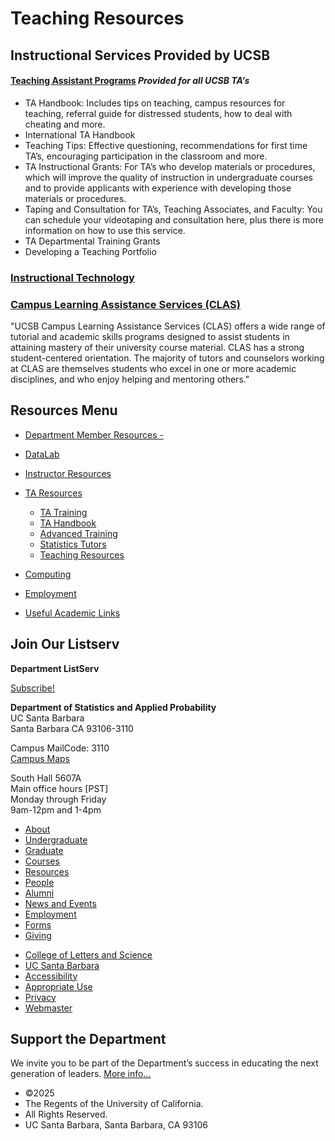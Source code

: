 # Teaching Resources

## Instructional Services Provided by UCSB

#### [Teaching Assistant Programs](https://id.ucsb.edu/teaching/teaching-resources/ta-programs/overview) *Provided for all UCSB TA’s*

- TA Handbook: Includes tips on teaching, campus resources for teaching, referral guide for distressed students, how to deal with cheating and more.
- International TA Handbook
- Teaching Tips: Effective questioning, recommendations for first time TA’s, encouraging participation in the classroom and more.
- TA Instructional Grants: For TA’s who develop materials or procedures, which will improve the quality of instruction in undergraduate courses and to provide applicants with experience with developing those materials or procedures.
- Taping and Consultation for TA’s, Teaching Associates, and Faculty: You can schedule your videotaping and consultation here, plus there is more information on how to use this service.
- TA Departmental Training Grants
- Developing a Teaching Portfolio

### [Instructional Technology](https://www.it.ucsb.edu/explore-services/instructional-technology)

### [Campus Learning Assistance Services (CLAS)](http://www.clas.ucsb.edu/)

"UCSB Campus Learning Assistance Services (CLAS) offers a wide range of tutorial and academic skills programs designed to assist students in attaining mastery of their university course material. CLAS has a strong student-centered orientation. The majority of tutors and counselors working at CLAS are themselves students who excel in one or more academic disciplines, and who enjoy helping and mentoring others."

## Resources Menu

- [Department Member Resources -](/resources "Department Member Resources")
- [DataLab](/resources/statlab "DataLab")
- [Instructor Resources](/resources/instructor "Instructor Resources")
- [TA Resources](/resources/ta-resources "TA Resources")
  
  - [TA Training](/resources/ta-resources/training "TA Training")
  - [TA Handbook](/resources/ta-resources/handbook "TA Handbook")
  - [Advanced Training](/resources/ta-resources/advanced "Advanced Training")
  - [Statistics Tutors](/undergrad/tutors "Statistics Tutors")
  - [Teaching Resources](/resources/ta-resources/teach "Teaching Resources")
- [Computing](/resources/computing "Computing")
- [Employment](/about/employment "Employment")
- [Useful Academic Links](/resources/useful "Useful Academic Links")

## Join Our Listserv

**Department ListServ**

[Subscribe!](https://groups.google.com/u/1/a/pstat.ucsb.edu/g/pstat-undergrad?hl=en)

**Department of Statistics and Applied Probability**  
UC Santa Barbara  
Santa Barbara CA 93106-3110

Campus MailCode: 3110  
[Campus Maps](http://www.aw.id.ucsb.edu/maps/)

South Hall 5607A  
Main office hours \[PST]  
Monday through Friday  
9am-12pm and 1-4pm

- [About](/about "About")
- [Undergraduate](/undergrad)
- [Graduate](/graduate)
- [Courses](/courses)
- [Resources](/resources "Resources")
- [People](/people)
- [Alumni](/alumni "Undergraduate Alumni")
- [News and Events](/news)
- [Employment](/about/employment "Employment")
- [Forms](/forms "Forms")
- [Giving](/giving "Giving")

<!--THE END-->

- [College of Letters and Science](http://www.college.ucsb.edu "College of Letters and Science")
- [UC Santa Barbara](http://www.ucsb.edu "UC Santa Barbara")
- [Accessibility](/accessibility "Accessibility")
- [Appropriate Use](http://www.policy.ucsb.edu/terms_of_use/ "Appropriate Use")
- [Privacy](http://www.policy.ucsb.edu/privacy-notification/ "Privacy")
- [Webmaster](mailto:help@pstat.ucsb.edu "Webmaster")

## Support the Department

We invite you to be part of the Department’s success in educating the next generation of leaders. [More info...](/giving)

- ©2025
- The Regents of the University of California.
- All Rights Reserved.
- UC Santa Barbara, Santa Barbara, CA 93106